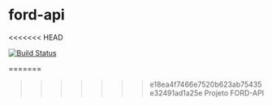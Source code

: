 # ford-api
<<<<<<< HEAD

[![Build Status](https://app.travis-ci.com/tonybusma/ford-api.svg?branch=main)](https://app.travis-ci.com/tonybusma/ford-api)

=======
>>>>>>> e18ea4f7466e7520b623ab75435e32491ad1a25e
Projeto FORD-API
